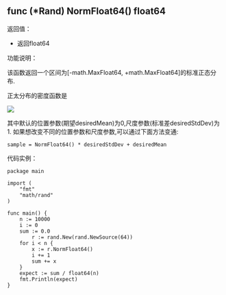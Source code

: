 ## func (*Rand) NormFloat64() float64

返回值：

- 返回float64

功能说明：

该函数返回一个区间为[-math.MaxFloat64, +math.MaxFloat64]的标准正态分布.

正太分布的密度函数是

![](http://upload.wikimedia.org/math/7/9/a/79af499be9466b7dce2cf8ac19fa0a07.png)

其中默认的位置参数(期望desiredMean)为0,尺度参数(标准差desiredStdDev)为1.
如果想改变不同的位置参数和尺度参数,可以通过下面方法变通:

	sample = NormFloat64() * desiredStdDev + desiredMean
	

代码实例：

	package main

	import (
		"fmt"
		"math/rand"
	)

	func main() {
		n := 10000
		i := 0
		sum := 0.0
			r := rand.New(rand.NewSource(64))
		for i < n {
			x := r.NormFloat64()
			i += 1
			sum += x
		}
		expect := sum / float64(n)
		fmt.Println(expect)
	}










